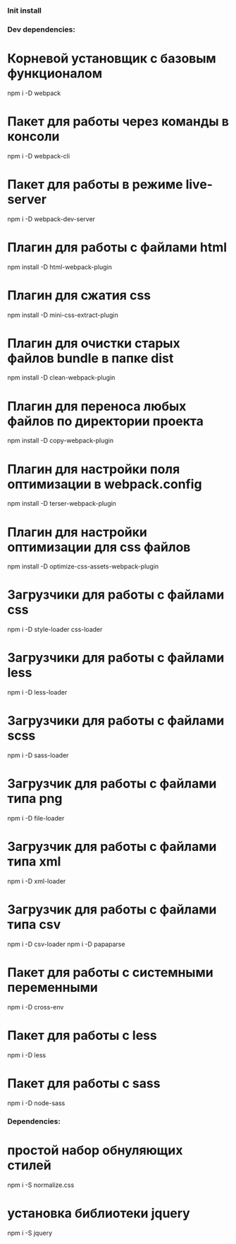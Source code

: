 ### Init install


### Dev dependencies:
# Корневой установщик с базовым функционалом
npm i -D webpack
# Пакет для работы через команды в консоли
npm i -D webpack-cli
# Пакет для работы в режиме live-server
npm i -D webpack-dev-server

# Плагин для работы с файлами html
npm install -D html-webpack-plugin
# Плагин для сжатия css
npm install -D mini-css-extract-plugin
# Плагин для очистки старых файлов bundle в папке dist
npm install -D clean-webpack-plugin
# Плагин для переноса любых файлов по директории проекта
npm install -D copy-webpack-plugin
# Плагин для настройки поля оптимизации в webpack.config
npm install -D terser-webpack-plugin
# Плагин для настройки оптимизации для css файлов
npm install -D optimize-css-assets-webpack-plugin

# Загрузчики для работы с файлами css
npm i -D style-loader css-loader
# Загрузчики для работы с файлами less
npm i -D less-loader
# Загрузчики для работы с файлами scss
npm i -D sass-loader
# Загрузчик для работы с файлами типа png
npm i -D file-loader
# Загрузчик для работы с файлами типа xml
npm i -D xml-loader
# Загрузчик для работы с файлами типа csv
npm i -D csv-loader
npm i -D papaparse

# Пакет для работы с системными переменными
npm i -D cross-env
# Пакет для работы с less
npm i -D less
# Пакет для работы с sass
npm i -D node-sass


### Dependencies:
# простой набор обнуляющих стилей 
npm i -S normalize.css

# установка библиотеки jquery
npm i -S jquery